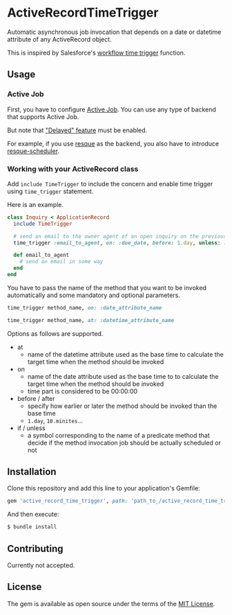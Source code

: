 # ActiveRecordTimeTrigger
Automatic asynchronous job invocation that depends on a date or datetime attribute of any ActiveRecord object.

This is inspired by Salesforce's [workflow time trigger](https://help.salesforce.com/articleView?err=1&id=workflow_time_dependent.htm&type=5&lang=en_US) function.

## Usage
### Active Job
First, you have to configure [Active Job](https://guides.rubyonrails.org/active_job_basics.html).
You can use any type of backend that supports Active Job.

But note that ["Delayed" feature](https://api.rubyonrails.org/v6.0.0/classes/ActiveJob/QueueAdapters.html#module-ActiveJob::QueueAdapters-label-Delayed) must be enabled.

For example, if you use [resque](https://github.com/resque/resque) as the backend, you also have to introduce [resque-scheduler](https://github.com/resque/resque-scheduler).

### Working with your ActiveRecord class
Add `include TimeTrigger` to include the concern and enable time trigger using `time_trigger` statement.

Here is an example.

```ruby
class Inquiry < ApplicationRecord
  include TimeTrigger

  # send an email to the owner agent of an open inquiry on the previous day of the due date
  time_trigger :email_to_agent, on: :due_date, before: 1.day, unless: :closed?

  def email_to_agent
    # send an email in some way
  end
end

```

You have to pass the name of the method that you want to be invoked automatically and some mandatory and optional parameters.

```ruby
time_trigger method_name, on: :date_attribute_name
```

```ruby
time_trigger method_name, at: :datetime_attribute_name
```

Options as follows are supported.

* at
  * name of the datetime attribute used as the base time to calculate the target time when the method should be invoked
* on
  * name of the date attribute used as the base time to to calculate the target time when the method should be invoked
  * time part is considered to be 00:00:00
* before / after
  * specify how earlier or later the method should be invoked than the base time
  * `1.day`, `10.minites`...
* if / unless
  * a symbol corresponding to the name of a predicate method that decide if the method invocation job should be actually scheduled or not

## Installation
Clone this repository and add this line to your application's Gemfile:

```ruby
gem 'active_record_time_trigger', path: 'path_to_/active_record_time_trigger'
```

And then execute:
```bash
$ bundle install
```

## Contributing
Currently not accepted.

## License
The gem is available as open source under the terms of the [MIT License](https://opensource.org/licenses/MIT).
